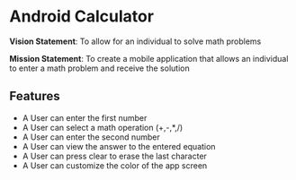 # Android Calculator 

**Vision Statement**: To allow for an individual to solve math problems

**Mission Statement**: To create a mobile application that allows an individual to enter a math problem and receive the solution


**Features**
----------------
- A User can enter the first number
- A User can select a math operation (+,-,*,/)
- A User can enter the second number
- A User can view the answer to the entered equation
- A User can press clear to erase the last character
- A User can customize the color of the app screen

